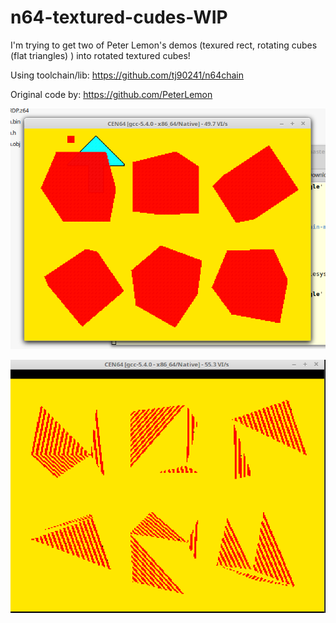 # n64-textured-cudes-WIP
I'm trying to get two of Peter Lemon's demos (texured rect, rotating cubes (flat triangles) ) into rotated textured cubes!

Using toolchain/lib: https://github.com/tj90241/n64chain

Original code by: https://github.com/PeterLemon

![failed #1](https://github.com/mgarcia-org/n64-textured-cubes-WIP/raw/master/n64dev.png)

![failed #2](https://github.com/mgarcia-org/n64-textured-cubes-WIP/raw/master/n64dev-text-tri.png)
